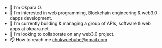 - 👋 I’m Okpara O.
- 👀 I’m interested in web programming, Blockchain engineering & web3.0 dapps development.
- 🌱 I’m currently building & managing a group of APIs, software & web apps at okpara.net.
- 💞️ I’m looking to collaborate on any web3.0 project.
- 📫 How to reach me chukwuebube@gmail.com

<!---
OkparaOkechukwu/OkparaOkechukwu is a ✨ special ✨ repository because its `README.md` (this file) appears on your GitHub profile.
You can click the Preview link to take a look at your changes.
--->
